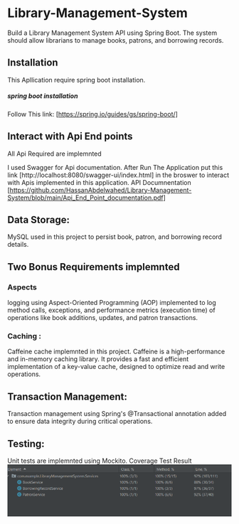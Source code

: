 # Library-Management-System
Build a Library Management System API using Spring Boot. The system should allow librarians to manage books, patrons, and borrowing records.

## Installation
This Apllication require spring boot installation.

##### spring boot installation
Follow This link:
[https://spring.io/guides/gs/spring-boot/]

## Interact with Api End points

All Api Required are implemnted

I used Swagger for Api documentation. After Run The Application put this link [http://localhost:8080/swagger-ui/index.html] in the broswer to interact with Apis implemented in this application.
API Documnentation [https://github.com/HassanAbdelwahed/Library-Management-System/blob/main/Api_End_Point_documentation.pdf]

## Data Storage:
MySQL used in this project to persist book, patron, and borrowing record details.

## Two Bonus Requirements implemnted

### Aspects
logging using Aspect-Oriented Programming (AOP) implemented to log method calls, exceptions, and performance metrics (execution time) of operations like book additions, updates, and patron transactions.

### Caching :
Caffeine cache implemnted in this project.
Caffeine is a high-performance and in-memory caching library. It provides a fast and efficient implementation of a key-value cache, designed to optimize read and write operations.

## Transaction Management:
Transaction management using Spring's @Transactional annotation added to ensure data integrity during critical operations.

## Testing:
Unit tests are implemnted using Mockito.
Coverage Test Result
![Capture](CoverageTest.PNG)
